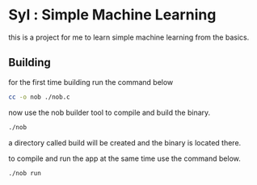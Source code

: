 # Syl : Simple Machine Learning
this is a project for me to learn simple machine learning from the basics.
## Building
for the first time building run the command below
``` sh
cc -o nob ./nob.c
```
now use the nob builder tool to compile and build the binary.
``` sh
./nob
```
a directory called build will be created and the binary is located there.

to compile and run the app at the same time use the command below.
``` sh
./nob run
```
